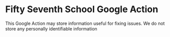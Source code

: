 # Fifty Seventh School Google Action
This Google Action may store information useful for fixing issues. We do not store any personally identifiable information
